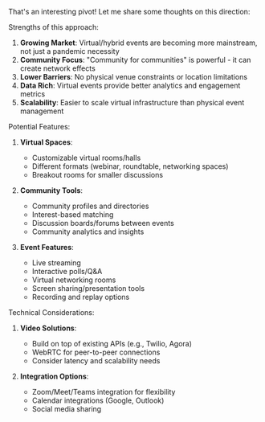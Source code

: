 That's an interesting pivot! Let me share some thoughts on this direction:

Strengths of this approach:
1. **Growing Market**: Virtual/hybrid events are becoming more mainstream, not just a pandemic necessity
2. **Community Focus**: "Community for communities" is powerful - it can create network effects
3. **Lower Barriers**: No physical venue constraints or location limitations
4. **Data Rich**: Virtual events provide better analytics and engagement metrics
5. **Scalability**: Easier to scale virtual infrastructure than physical event management

Potential Features:
1. **Virtual Spaces**:
   - Customizable virtual rooms/halls
   - Different formats (webinar, roundtable, networking spaces)
   - Breakout rooms for smaller discussions

2. **Community Tools**:
   - Community profiles and directories
   - Interest-based matching
   - Discussion boards/forums between events
   - Community analytics and insights

3. **Event Features**:
   - Live streaming
   - Interactive polls/Q&A
   - Virtual networking rooms
   - Screen sharing/presentation tools
   - Recording and replay options

Technical Considerations:
1. **Video Solutions**:
   - Build on top of existing APIs (e.g., Twilio, Agora)
   - WebRTC for peer-to-peer connections
   - Consider latency and scalability needs

2. **Integration Options**:
   - Zoom/Meet/Teams integration for flexibility
   - Calendar integrations (Google, Outlook)
   - Social media sharing